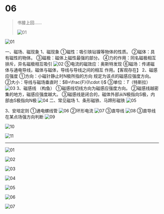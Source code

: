 # 06

> 书接上回……
>
> ![01](image.png)

![01](image-1.png)

一、磁场、磁现象
1、磁现象
①磁性：吸引铁钻镍等物体的性质。
②磁体：具有磁性的物体。
③磁极：磁体上磁性最强的部分。
④力的作用：同名磁极相互排斥，异名磁极相互吸引
![02](image-2.png)
⑤电流的磁效应：奥斯特发现
⑥磁场：传递磁体与通电导线，磁体与磁体，导线与导线之间的相互
作用。【客观存在】
2、磁感应强度
①方向：小磁针静止时N极所指的方向
规定为该点的磁感应强度方向。
②大小：导线与磁场垂直时：$B=\frac{F}{I\cdot l}$
③单位：$T$（特斯拉）
![03](image-3.png)
3、磁感线
（构鱼）
①磁感线切线方向为磁感应强度方向。
②磁感线越密集的地方，磁感应强度越大。
③磁感线是闭合的，磁体外部从N极指向S极，内部由S极指向N极
![04](image-4.png)
二、常见磁场
1、条形磁铁、马蹄形磁铁
![05](image-5.png)

3、安培定则
①通电螺线管
![06](image-6.png)
②环形电流
![07](image-7.png)
③直导线
![08](image-8.png)
③直导线在某点场强方向判断
![09](image-9.png)

![10](image-14.png)

![11](image-15.png)

****

![01](image-10.png)

![02](image-11.png)

![03](image-12.png)

![04](image-13.png)

![05](image-16.png)

![06](image-17.png)

![07](image-18.png)

